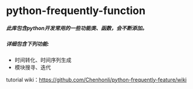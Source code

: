 # python-frequently-function

##### 此库包含python开发常用的一些功能类、函数，会不断添加。

##### 详细包含下列功能: <br>
- 时间转化、时间序列生成
- 模块搜寻、迭代

tutorial wiki：https://github.com/Chenhonli/python-frequently-feature/wiki
